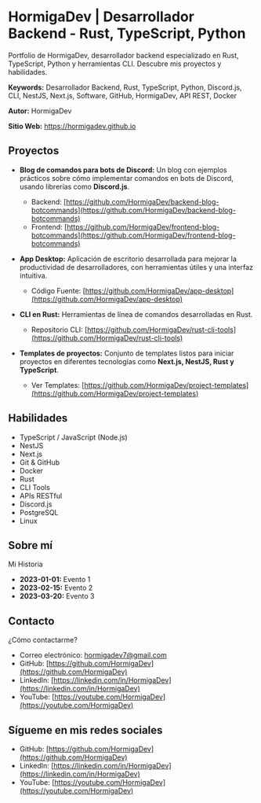 # HormigaDev | Desarrollador Backend - Rust, TypeScript, Python

Portfolio de HormigaDev, desarrollador backend especializado en Rust, TypeScript, Python y herramientas CLI. Descubre mis proyectos y habilidades.

**Keywords:** Desarrollador Backend, Rust, TypeScript, Python, Discord.js, CLI, NestJS, Next.js, Software, GitHub, HormigaDev, API REST, Docker

**Autor:** HormigaDev

**Sitio Web:** https://hormigadev.github.io

## Proyectos

-   **Blog de comandos para bots de Discord:** Un blog con ejemplos prácticos sobre cómo implementar comandos en bots de Discord, usando librerías como **Discord.js**.

    -   Backend: [https://github.com/HormigaDev/backend-blog-botcommands](https://github.com/HormigaDev/backend-blog-botcommands)
    -   Frontend: [https://github.com/HormigaDev/frontend-blog-botcommands](https://github.com/HormigaDev/frontend-blog-botcommands)

-   **App Desktop:** Aplicación de escritorio desarrollada para mejorar la productividad de desarrolladores, con herramientas útiles y una interfaz intuitiva.

    -   Código Fuente: [https://github.com/HormigaDev/app-desktop](https://github.com/HormigaDev/app-desktop)

-   **CLI en Rust:** Herramientas de línea de comandos desarrolladas en Rust.

    -   Repositorio CLI: [https://github.com/HormigaDev/rust-cli-tools](https://github.com/HormigaDev/rust-cli-tools)

-   **Templates de proyectos:** Conjunto de templates listos para iniciar proyectos en diferentes tecnologías como **Next.js, NestJS, Rust y TypeScript**.
    -   Ver Templates: [https://github.com/HormigaDev/project-templates](https://github.com/HormigaDev/project-templates)

## Habilidades

-   TypeScript / JavaScript (Node.js)
-   NestJS
-   Next.js
-   Git & GitHub
-   Docker
-   Rust
-   CLI Tools
-   APIs RESTful
-   Discord.js
-   PostgreSQL
-   Linux

## Sobre mí

Mi Historia

-   **2023-01-01:** Evento 1
-   **2023-02-15:** Evento 2
-   **2023-03-20:** Evento 3

## Contacto

¿Cómo contactarme?

-   Correo electrónico: [hormigadev7@gmail.com](mailto:hormigadev7@gmail.com)
-   GitHub: [https://github.com/HormigaDev](https://github.com/HormigaDev)
-   LinkedIn: [https://linkedin.com/in/HormigaDev](https://linkedin.com/in/HormigaDev)
-   YouTube: [https://youtube.com/HormigaDev](https://youtube.com/HormigaDev)

## Sígueme en mis redes sociales

-   GitHub: [https://github.com/HormigaDev](https://github.com/HormigaDev)
-   LinkedIn: [https://linkedin.com/in/HormigaDev](https://linkedin.com/in/HormigaDev)
-   YouTube: [https://youtube.com/HormigaDev](https://youtube.com/HormigaDev)
